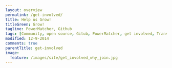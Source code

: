 ```yaml
---
layout: overview
permalink: /get-involved/
title: Help us Grow!
titleGreen: Grow!
tagline: PowerMatcher, Github
tags: [Community, open source, Gitub, PowerMatcher, get involved, Transactive Energy]
modified: 12-9-2014
comments: true
parentTitle: get-involved
image:
  feature: /images/site/get_involved_why_join.jpg
---
```

